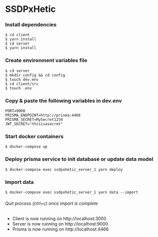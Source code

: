 # SSDPxHetic

### Install dependencies

```shell
$ cd client
$ yarn install
$ cd server
$ yarn install
```

### Create environment variables file

```shell
$ cd server
$ mkdir config && cd config
$ touch dev.env
$ cd client/src
$ touch .env
```

### Copy & paste the following variables in dev.env

```env
PORT=9000
PRISMA_ENDPOINT=http://prisma:4466
PRISMA_SECRET=MySecret1234
JWT_SECRET="thisisasecret"
```

### Start docker containers
```shell
$ docker-compose up
```

### Deploy prisma service to init database or update data model

```shell
$ docker-compose exec ssdpxhetic_server_1 yarn deploy
```

### Import data

```shell
$ docker-compose exec ssdpxhetic_server_1 yarn data --import
```

###### Quit process (ctrl+c) once import is complete

- Client is now running on http://localhost:3000
- Server is now running on http://localhost:9000
- Prisma is now running on http://localhost:4466
